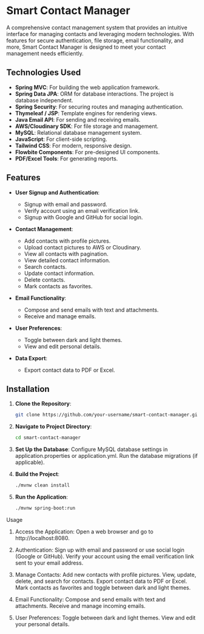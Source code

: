# Smart Contact Manager

A comprehensive contact management system that provides an intuitive interface for managing contacts and leveraging modern technologies. With features for secure authentication, file storage, email functionality, and more, Smart Contact Manager is designed to meet your contact management needs efficiently.

## Technologies Used

- **Spring MVC**: For building the web application framework.
- **Spring Data JPA**: ORM for database interactions. The project is database independent.
- **Spring Security**: For securing routes and managing authentication.
- **Thymeleaf / JSP**: Template engines for rendering views.
- **Java Email API**: For sending and receiving emails.
- **AWS/Cloudinary SDK**: For file storage and management.
- **MySQL**: Relational database management system.
- **JavaScript**: For client-side scripting.
- **Tailwind CSS**: For modern, responsive design.
- **Flowbite Components**: For pre-designed UI components.
- **PDF/Excel Tools**: For generating reports.

## Features

- **User Signup and Authentication**:
  - Signup with email and password.
  - Verify account using an email verification link.
  - Signup with Google and GitHub for social login.

- **Contact Management**:
  - Add contacts with profile pictures.
  - Upload contact pictures to AWS or Cloudinary.
  - View all contacts with pagination.
  - View detailed contact information.
  - Search contacts.
  - Update contact information.
  - Delete contacts.
  - Mark contacts as favorites.

- **Email Functionality**:
  - Compose and send emails with text and attachments.
  - Receive and manage emails.

- **User Preferences**:
  - Toggle between dark and light themes.
  - View and edit personal details.

- **Data Export**:
  - Export contact data to PDF or Excel.

## Installation

1. **Clone the Repository**:
   ```bash
   git clone https://github.com/your-username/smart-contact-manager.git

2. **Navigate to Project Directory**:
    ```bash
   cd smart-contact-manager
3. **Set Up the Database**:
   Configure MySQL database settings in application.properties or application.yml.
   Run the database migrations (if applicable).

4. **Build the Project**:
   ```bash
   ./mvnw clean install
5. **Run the Application**:
   ```bash
   ./mvnw spring-boot:run

Usage
1. Access the Application:
  Open a web browser and go to http://localhost:8080.

2. Authentication:
  Sign up with email and password or use social login (Google or GitHub).
  Verify your account using the email verification link sent to your email address.

3. Manage Contacts:
  Add new contacts with profile pictures.
  View, update, delete, and search for contacts.
  Export contact data to PDF or Excel.
  Mark contacts as favorites and toggle between dark and light themes.

4. Email Functionality:
  Compose and send emails with text and attachments.
  Receive and manage incoming emails.

5. User Preferences:
  Toggle between dark and light themes.
  View and edit your personal details.
